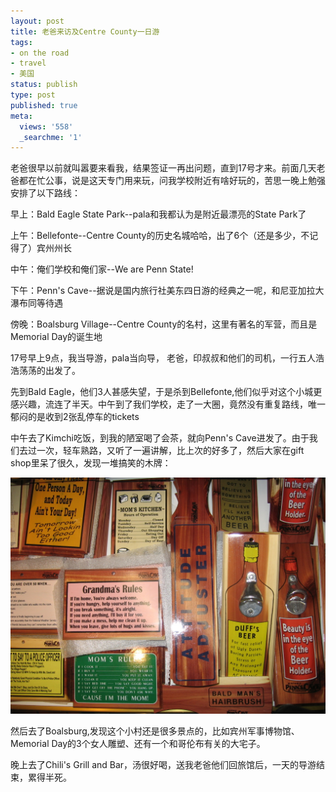 ```yaml
---
layout: post
title: 老爸来访及Centre County一日游
tags:
- on the road
- travel
- 美国
status: publish
type: post
published: true
meta:
  views: '558'
  _searchme: '1'
---
```

老爸很早以前就叫嚣要来看我，结果签证一再出问题，直到17号才来。前面几天老爸都在忙公事，说是这天专门用来玩，问我学校附近有啥好玩的，苦思一晚上勉强安排了以下路线：

早上：Bald Eagle State Park--pala和我都认为是附近最漂亮的State Park了

上午：Bellefonte--Centre County的历史名城哈哈，出了6个（还是多少，不记得了）宾州州长

中午：俺们学校和俺们家--We are Penn State!

下午：Penn's Cave--据说是国内旅行社美东四日游的经典之一呢，和尼亚加拉大瀑布同等待遇

傍晚：Boalsburg Village--Centre County的名村，这里有著名的军营，而且是Memorial Day的诞生地

17号早上9点，我当导游，pala当向导， 老爸，印叔叔和他们的司机，一行五人浩浩荡荡的出发了。

先到Bald Eagle，他们3人甚感失望，于是杀到Bellefonte,他们似乎对这个小城更感兴趣，流连了半天。中午到了我们学校，走了一大圈，竟然没有重复路线，唯一郁闷的是收到2张乱停车的tickets

中午去了Kimchi吃饭，到我的陋室喝了会茶，就向Penn's Cave进发了。由于我们去过一次，轻车熟路，又听了一遍讲解，比上次的好多了，然后大家在gift shop里呆了很久，发现一堆搞笑的木牌：

![](/images/2010/07/img_0101.jpg)

然后去了Boalsburg,发现这个小村还是很多景点的，比如宾州军事博物馆、Memorial Day的3个女人雕塑、还有一个和哥伦布有关的大宅子。

晚上去了Chili's Grill and Bar，汤很好喝，送我老爸他们回旅馆后，一天的导游结束，累得半死。

